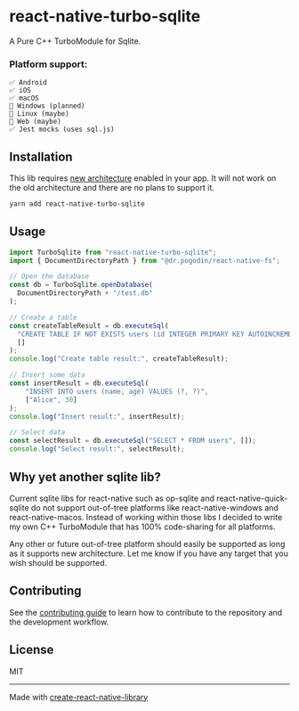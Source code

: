 # react-native-turbo-sqlite

A Pure C++ TurboModule for Sqlite.

### Platform support:

```
✅ Android
✅ iOS
✅ macOS
🚫 Windows (planned)
🚫 Linux (maybe)
🚫 Web (maybe)
✅ Jest mocks (uses sql.js)
```

## Installation

This lib requires [new architecture](https://reactnative.dev/docs/the-new-architecture/landing-page)
enabled in your app. It will not work on the old architecture and there are no plans to support it.

```sh
yarn add react-native-turbo-sqlite
```

## Usage

```js
import TurboSqlite from "react-native-turbo-sqlite";
import { DocumentDirectoryPath } from "@dr.pogodin/react-native-fs";

// Open the database
const db = TurboSqlite.openDatabase(
  DocumentDirectoryPath + "/test.db"
);

// Create a table
const createTableResult = db.executeSql(
  "CREATE TABLE IF NOT EXISTS users (id INTEGER PRIMARY KEY AUTOINCREMENT, name TEXT, age INTEGER)",
  []
);
console.log("Create table result:", createTableResult);

// Insert some data
const insertResult = db.executeSql(
    "INSERT INTO users (name, age) VALUES (?, ?)",
    ["Alice", 30]
);
console.log("Insert result:", insertResult);

// Select data
const selectResult = db.executeSql("SELECT * FROM users", []);
console.log("Select result:", selectResult);
```

## Why yet another sqlite lib?

Current sqlite libs for react-native such as op-sqlite and react-native-quick-sqlite do not support
out-of-tree platforms like react-native-windows and react-native-macos. Instead of working within
those libs I decided to write my own C++ TurboModule that has 100% code-sharing for all platforms.

Any other or future out-of-tree platform should easily be supported as long as it supports new
architecture. Let me know if you have any target that you wish should be supported.

## Contributing

See the [contributing guide](CONTRIBUTING.md) to learn how to contribute to the repository and the development workflow.

## License

MIT

---

Made with [create-react-native-library](https://github.com/callstack/react-native-builder-bob)
